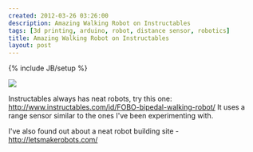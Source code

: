 ```yaml
---
created: 2012-03-26 03:26:00
description: Amazing Walking Robot on Instructables
tags: [3d printing, arduino, robot, distance sensor, robotics]
title: Amazing Walking Robot on Instructables
layout: post
---
```

{% include JB/setup %}

![](http://www.instructables.com/files/deriv/FO1/G2G4/H01NAFHG/FO1G2G4H01NAFHG.SMALL.jpg)

Instructables always has neat robots, try this one:
<http://www.instructables.com/id/FOBO-bipedal-walking-robot/>
It uses a range sensor similar to the ones I've been experimenting with.

I've also found out about a neat robot building site - <http://letsmakerobots.com/>

